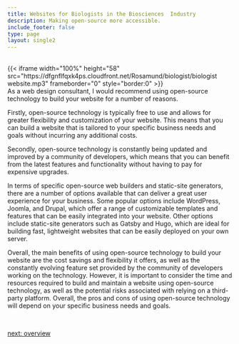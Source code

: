 ```yaml
---
title: Websites for Biologists in the Biosciences  Industry
description: Making open-source more accessible.
include_footer: false
type: page
layout: single2
---
```


<br>
{{< iframe width="100%" height="58" src="https://dfgnflfqxk4ps.cloudfront.net/Rosamund/biologist/biologist website.mp3" frameborder="0" style="border:0" >}}<br>
As a web design consultant, I would recommend using open-source technology to build your website for a number of reasons.

Firstly, open-source technology is typically free to use and allows for greater flexibility and customization of your website. This means that you can build a website that is tailored to your specific business needs and goals without incurring any additional costs.

Secondly, open-source technology is constantly being updated and improved by a community of developers, which means that you can benefit from the latest features and functionality without having to pay for expensive upgrades.

In terms of specific open-source web builders and static-site generators, there are a number of options available that can deliver a great user experience for your business. Some popular options include WordPress, Joomla, and Drupal, which offer a range of customizable templates and features that can be easily integrated into your website. Other options include static-site generators such as Gatsby and Hugo, which are ideal for building fast, lightweight websites that can be easily deployed on your own server.

Overall, the main benefits of using open-source technology to build your website are the cost savings and flexibility it offers, as well as the constantly evolving feature set provided by the community of developers working on the technology. However, it is important to consider the time and resources required to build and maintain a website using open-source technology, as well as the potential risks associated with relying on a third-party platform. Overall, the pros and cons of using open-source technology will depend on your specific business needs and goals.

<br>

<a href="https://insights.workdojos.com/biologist/overview">next: overview</a>
<br>
</p>
